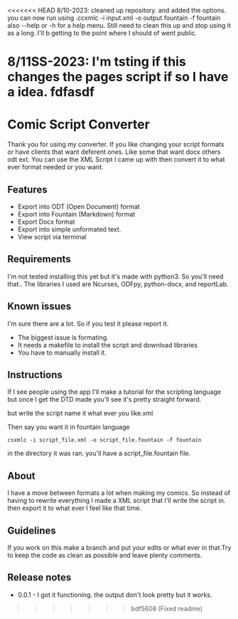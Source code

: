 <<<<<<< HEAD
8/10-2023:
cleaned up repository. and added the options.
you can now run using .ccxmlc -i input.xml -o output.fountain -f fountain
also --help or -h for a help menu.
Still need to clean this up and stop using it as a long. I'll b getting to the point where I should of went public.

8/11SS-2023:
I'm tsting if this changes the pages script if so I have a idea. fdfasdf
=======
# Comic Script Converter
Thank you for using my converter. If you like changing your script formats or have clients that want deferent ones. Like some that want docx others odt ext. You can use the XML Script I came up with then convert it to what ever format needed or you want.

## Features
- Export into ODT (Open Document) format
- Export into Fountain (Markdown) format
- Export Docx format
- Export into simple unformated text.
- View script via terminal

## Requirements
I'm not tested installing this yet but it's made with python3. So you'll need that.. The libraries I used are Ncurses, ODFpy, python-docx, and reportLab.

## Known issues
I'm sure there are a lot. So if you test it please report it.
- The biggest issue is formating.
- It needs a makefile to install the script and download libraries
- You have to manually install it.

## Instructions

If I see people using the app I'll make a tutorial for the scripting language but once I get the DTD made you'll see it's pretty straight forward.

but write the script name it what ever you like.xml

Then say you want it in fountain language

`csxmlc -i script_file.xml -o script_file.fountain -f fountain`

in the directory it was ran. you'll have a script_file.fountain file.

## About
I have a move between formats a lot when making my comics. So instead of having to rewrite everything I made a XML script that I'll write the script in. then export it to what ever I feel like that time.

## Guidelines
If you work on this make a branch and put your edits or what ever in that.Try to keep the code as clean as possible and leave plenty comments.

## Release notes

- 0.0.1 - I got it functioning. the output don't look pretty but it works.
>>>>>>> bdf5608 (Fixed readme)
